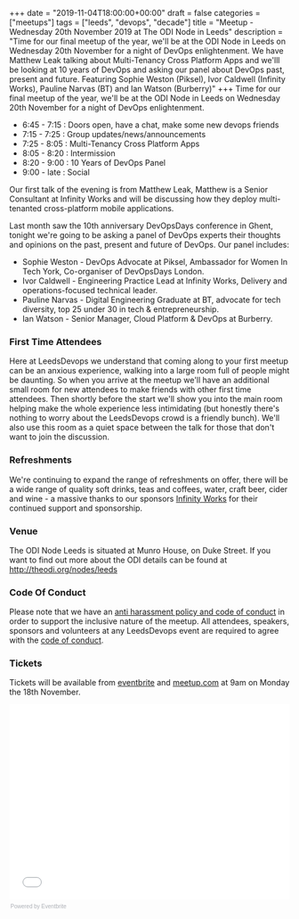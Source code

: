 +++
date = "2019-11-04T18:00:00+00:00"
draft = false
categories = ["meetups"]
tags = ["leeds", "devops", "decade"]
title = "Meetup - Wednesday 20th November 2019 at The ODI Node in Leeds"
description = "Time for our final meetup of the year, we'll be at the ODI Node in Leeds on Wednesday 20th November for a night of DevOps enlightenment. We have Matthew Leak talking about Multi-Tenancy Cross Platform Apps and we'lll be looking at 10 years of DevOps and asking our panel about DevOps past, present and future. Featuring Sophie Weston (Piksel), Ivor Caldwell (Infinity Works), Pauline Narvas (BT) and Ian Watson (Burberry)"
+++
Time for our final meetup of the year, we'll be at the ODI Node in Leeds on Wednesday 20th November for a night of DevOps enlightenment. 

* 6:45 - 7:15 : Doors open, have a chat, make some new devops friends
* 7:15 - 7:25 : Group updates/news/announcements
* 7:25 - 8:05 : Multi-Tenancy Cross Platform Apps
* 8:05 - 8:20 : Intermission
* 8:20 - 9:00 : 10 Years of DevOps Panel
* 9:00 - late : Social

Our first talk of the evening is from Matthew Leak, Matthew is a Senior Consultant at Infinity Works and will be discussing how they deploy multi-tenanted cross-platform mobile applications.

Last month saw the 10th anniversary DevOpsDays conference in Ghent, tonight we're going to be asking a panel of DevOps experts their thoughts and opinions on the past, present and future of DevOps.
Our panel includes:

* Sophie Weston - DevOps Advocate at Piksel, Ambassador for Women In Tech York, Co-organiser of DevOpsDays London.
* Ivor Caldwell - Engineering Practice Lead at Infinity Works, Delivery and operations-focused technical leader.
* Pauline Narvas - Digital Engineering Graduate at BT, advocate for tech diversity, top 25 under 30 in tech & entrepreneurship.
* Ian Watson - Senior Manager, Cloud Platform & DevOps at Burberry.


### First Time Attendees
Here at LeedsDevops we understand that coming along to your first meetup can be an anxious experience, walking into a large room full of people might be daunting. So when you arrive at the meetup we'll have an additional small room for new attendees to make friends with other first time attendees. Then shortly before the start we'll show you into the main room helping make the whole experience less intimidating (but honestly there's nothing to worry about the LeedsDevops crowd is a friendly bunch). We'll also use this room as a quiet space between the talk for those that don't want to join the discussion.


### Refreshments
We're continuing to expand the range of refreshments on offer, there will be a wide range of quality soft drinks, teas and coffees, water, craft beer, cider and wine - a massive thanks to our sponsors [Infinity Works](https://www.infinityworks.com/) for their continued support and sponsorship.

### Venue
The ODI Node Leeds is situated at Munro House, on Duke Street. If you want to find out more about the ODI details can be found at http://theodi.org/nodes/leeds

### Code Of Conduct
Please note that we have an [anti harassment policy and code of conduct](/post/2017-09-09-code-of-conduct/) in order to support the inclusive nature of the meetup. All attendees, speakers, sponsors and volunteers at any LeedsDevops event are required to agree with the [code of conduct](/post/2017-09-09-code-of-conduct/).

### Tickets
Tickets will be available from [eventbrite](https://leedsdevops-nov-2019.eventbrite.co.uk) and [meetup.com](https://www.meetup.com/LeedsDevops/events/266216223/) at 9am on Monday the 18th November.

<div style="width:100%; text-align:left;"><iframe src="//eventbrite.co.uk/tickets-external?eid=80147265629&amp;ref=etckt" frameborder="0" height="350" width="100%" marginheight="5" marginwidth="5" scrolling="auto"></iframe><div style="font-family:Helvetica, Arial; font-size:10px; padding:5px 0 5px; margin:2px; width:100%; text-align:left;"><a class="powered-by-eb" style="color: #ADB0B6; text-decoration: none;" target="_blank" href="http://www.eventbrite.co.uk/r/etckt">Powered by Eventbrite</a></div></div>
